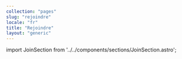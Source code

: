 ```yaml
---
collection: "pages"
slug: "rejoindre"
locale: "fr"
title: "Rejoindre"
layout: "generic"
---
```


import JoinSection from '../../components/sections/JoinSection.astro';

<JoinSection client:load locale="fr" />